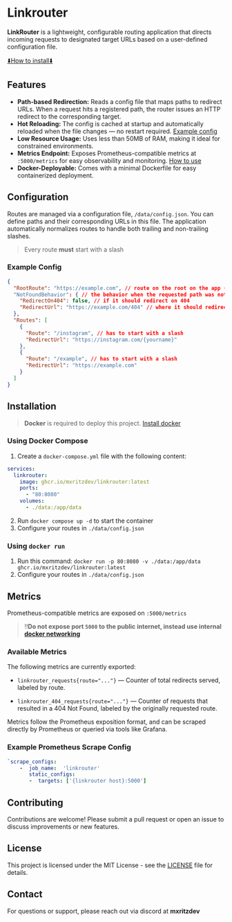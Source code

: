 # Linkrouter
**LinkRouter** is a lightweight, configurable routing application that directs incoming requests to designated target URLs based on a user-defined configuration file.

[⬇️How to install⬇️](#installation)

## Features
 -   **Path-based Redirection:** Reads a config file that maps paths to redirect URLs. When a request hits a registered path, the router issues an HTTP redirect to the corresponding target.
-   **Hot Reloading:** The config is cached at startup and automatically reloaded when the file changes — no restart required. [Example config](#example-config)
-   **Low Resource Usage:** Uses less than 50MB of RAM, making it ideal for constrained environments. 
-   **Metrics Endpoint:** Exposes Prometheus-compatible metrics at `:5000/metrics` for easy observability and monitoring. [How to use](#metrics)
 -   **Docker-Deployable:** Comes with a minimal Dockerfile for easy containerized deployment.

## Configuration
Routes are managed via a configuration file, `/data/config.json`. You can define paths and their corresponding URLs in this file. The application automatically normalizes routes to handle both trailing and non-trailing slashes.
> Every route **must** start with a slash
### Example Config
```json
{
  "RootRoute": "https://example.com", // route on the root on the app (eg: yourdomain.com)
  "NotFoundBehavior": { // the behavior when the requested path was not found in the routes below
    "RedirectOn404": false, // if it should redirect on 404
    "RedirectUrl": "https://example.com/404" // where it should redirect to
  },
  "Routes": [
    {
      "Route": "/instagram", // has to start with a slash
      "RedirectUrl": "https://instagram.com/{yourname}"
    },
    {
      "Route": "/example", // has to start with a slash
      "RedirectUrl": "https://example.com"
    }
  ]
}
```
## Installation
> **Docker** is required to deploy this project. [Install docker](https://docs.docker.com/get-started/)

### Using Docker Compose
1. Create a `docker-compose.yml` file with the following content:

```yaml
services:
  linkrouter:
    image: ghcr.io/mxritzdev/linkrouter:latest
    ports:
      - "80:8080"
    volumes:
      - ./data:/app/data
```
2. Run `docker compose up -d` to start the container
3. Configure your routes in `./data/config.json`
### Using `docker run`
1. Run this command: `docker run -p 80:8080 -v ./data:/app/data ghcr.io/mxritzdev/linkrouter:latest`
2. Configure your routes in `./data/config.json`

## Metrics
Prometheus-compatible metrics are exposed on `:5000/metrics`

> ‼️**Do not expose port `5000` to the public internet, instead use internal [docker networking](https://docs.docker.com/engine/network/)**

### Available Metrics

The following metrics are currently exported:

-   `linkrouter_requests{route="..."}` — Counter of total redirects served, labeled by route.
    
-   `linkrouter_404_requests{route="..."}` — Counter of requests that resulted in a 404 Not Found, labeled by the originally requested route.

    
Metrics follow the Prometheus exposition format, and can be scraped directly by Prometheus or queried via tools like Grafana.

### Example Prometheus Scrape Config
```yaml
`scrape_configs:
	-  job_name:  'linkrouter'
	   static_configs:
	   -  targets: ['{linkrouter host}:5000']
```
## Contributing

Contributions are welcome! Please submit a pull request or open an issue to discuss improvements or new features.

## License

This project is licensed under the MIT License - see the [LICENSE](LICENSE) file for details.

##  Contact

For questions or support, please reach out via discord at **mxritzdev**

